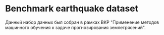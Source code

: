 <h1>Benchmark earthquake dataset</h1>

Данный набор данных был собран в рамках ВКР "Применение методов машинного обучения к задаче прогнозирования землетрясений".
